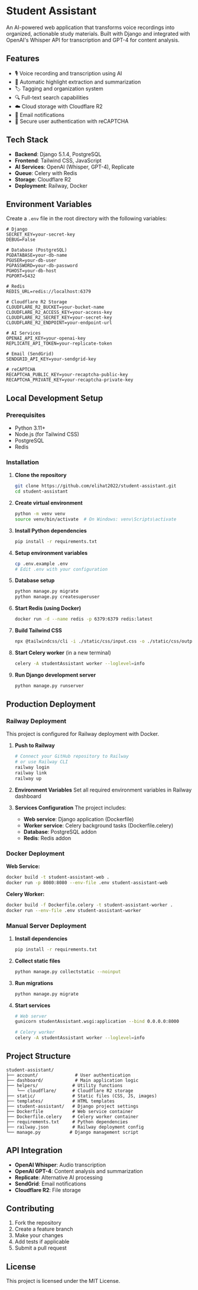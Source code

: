 # Student Assistant

An AI-powered web application that transforms voice recordings into organized, actionable study materials. Built with Django and integrated with OpenAI's Whisper API for transcription and GPT-4 for content analysis.

## Features

- 🎙️ Voice recording and transcription using AI
- 📝 Automatic highlight extraction and summarization
- 🏷️ Tagging and organization system
- 🔍 Full-text search capabilities
- ☁️ Cloud storage with Cloudflare R2
- 📧 Email notifications
- 🔐 Secure user authentication with reCAPTCHA

## Tech Stack

- **Backend**: Django 5.1.4, PostgreSQL
- **Frontend**: Tailwind CSS, JavaScript
- **AI Services**: OpenAI (Whisper, GPT-4), Replicate
- **Queue**: Celery with Redis
- **Storage**: Cloudflare R2
- **Deployment**: Railway, Docker

## Environment Variables

Create a `.env` file in the root directory with the following variables:

```env
# Django
SECRET_KEY=your-secret-key
DEBUG=False

# Database (PostgreSQL)
PGDATABASE=your-db-name
PGUSER=your-db-user
PGPASSWORD=your-db-password
PGHOST=your-db-host
PGPORT=5432

# Redis
REDIS_URL=redis://localhost:6379

# Cloudflare R2 Storage
CLOUDFLARE_R2_BUCKET=your-bucket-name
CLOUDFLARE_R2_ACCESS_KEY=your-access-key
CLOUDFLARE_R2_SECRET_KEY=your-secret-key
CLOUDFLARE_R2_ENDPOINT=your-endpoint-url

# AI Services
OPENAI_API_KEY=your-openai-key
REPLICATE_API_TOKEN=your-replicate-token

# Email (SendGrid)
SENDGRID_API_KEY=your-sendgrid-key

# reCAPTCHA
RECAPTCHA_PUBLIC_KEY=your-recaptcha-public-key
RECAPTCHA_PRIVATE_KEY=your-recaptcha-private-key
```

## Local Development Setup

### Prerequisites

- Python 3.11+
- Node.js (for Tailwind CSS)
- PostgreSQL
- Redis

### Installation

1. **Clone the repository**

   ```bash
   git clone https://github.com/elihat2022/student-assistant.git
   cd student-assistant
   ```

2. **Create virtual environment**

   ```bash
   python -m venv venv
   source venv/bin/activate  # On Windows: venv\Scripts\activate
   ```

3. **Install Python dependencies**

   ```bash
   pip install -r requirements.txt
   ```

4. **Setup environment variables**

   ```bash
   cp .env.example .env
   # Edit .env with your configuration
   ```

5. **Database setup**

   ```bash
   python manage.py migrate
   python manage.py createsuperuser
   ```

6. **Start Redis (using Docker)**

   ```bash
   docker run -d --name redis -p 6379:6379 redis:latest
   ```

7. **Build Tailwind CSS**

   ```bash
   npx @tailwindcss/cli -i ./static/css/input.css -o ./static/css/output.css --watch
   ```

8. **Start Celery worker** (in a new terminal)

   ```bash
   celery -A studentAssistant worker --loglevel=info
   ```

9. **Run Django development server**
   ```bash
   python manage.py runserver
   ```

## Production Deployment

### Railway Deployment

This project is configured for Railway deployment with Docker.

1. **Push to Railway**

   ```bash
   # Connect your GitHub repository to Railway
   # or use Railway CLI
   railway login
   railway link
   railway up
   ```

2. **Environment Variables**
   Set all required environment variables in Railway dashboard

3. **Services Configuration**
   The project includes:
   - **Web service**: Django application (Dockerfile)
   - **Worker service**: Celery background tasks (Dockerfile.celery)
   - **Database**: PostgreSQL addon
   - **Redis**: Redis addon

### Docker Deployment

**Web Service:**

```bash
docker build -t student-assistant-web .
docker run -p 8080:8080 --env-file .env student-assistant-web
```

**Celery Worker:**

```bash
docker build -f Dockerfile.celery -t student-assistant-worker .
docker run --env-file .env student-assistant-worker
```

### Manual Server Deployment

1. **Install dependencies**

   ```bash
   pip install -r requirements.txt
   ```

2. **Collect static files**

   ```bash
   python manage.py collectstatic --noinput
   ```

3. **Run migrations**

   ```bash
   python manage.py migrate
   ```

4. **Start services**

   ```bash
   # Web server
   gunicorn studentAssistant.wsgi:application --bind 0.0.0.0:8000

   # Celery worker
   celery -A studentAssistant worker --loglevel=info
   ```

## Project Structure

```
student-assistant/
├── account/              # User authentication
├── dashboard/            # Main application logic
├── helpers/             # Utility functions
│   └── cloudflare/      # Cloudflare R2 storage
├── static/              # Static files (CSS, JS, images)
├── templates/           # HTML templates
├── student-assistant/   # Django project settings
├── Dockerfile           # Web service container
├── Dockerfile.celery    # Celery worker container
├── requirements.txt     # Python dependencies
├── railway.json         # Railway deployment config
└── manage.py           # Django management script
```

## API Integration

- **OpenAI Whisper**: Audio transcription
- **OpenAI GPT-4**: Content analysis and summarization
- **Replicate**: Alternative AI processing
- **SendGrid**: Email notifications
- **Cloudflare R2**: File storage

## Contributing

1. Fork the repository
2. Create a feature branch
3. Make your changes
4. Add tests if applicable
5. Submit a pull request

## License

This project is licensed under the MIT License.
